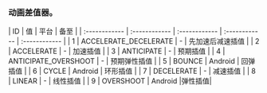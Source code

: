 ### 动画差值器。


| ID  | 值  |  平台 | 备至  |
| :------------ | :------------ | :------------ | :------------ | :------------ |
|  1 | ACCELERATE_DECELERATE    |  - | 先加速后减速插值  |
| 2  |  ACCELERATE   |  - |  加速插值 |
| 3  | ANTICIPATE    |  - | 预期插值  |
| 4  | ANTICIPATE_OVERSHOOT    |  - | 预期弹性插值  |
|  5 | BOUNCE    |  Android | 回弹插值  |
|  6 |  CYCLE   | Android  | 环形插值  |
| 7  |   DECELERATE  |  - | 减速插值  |
|  8 |  LINEAR   | -   | 线性插值  |
|  9 | OVERSHOOT    |  Android  |弹性插值|
